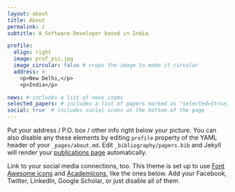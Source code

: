 ```yaml
---
layout: about
title: About
permalink: /
subtitle: A Software Developer based in India.

profile:
  align: right
  image: prof_pic.jpg
  image_circular: false # crops the image to make it circular
  address: >
    <p>New Delhi,</p>
    <p>India</p>

news: # includes a list of news items
selected_papers: # includes a list of papers marked as "selected={true}"
social: true  # includes social icons at the bottom of the page
---
```




Put your address / P.O. box / other info right below your picture. You can also disable any these elements by editing `profile` property of the YAML header of your `_pages/about.md`. Edit `_bibliography/papers.bib` and Jekyll will render your [publications page](/al-folio/publications/) automatically.

Link to your social media connections, too. This theme is set up to use [Font Awesome icons](http://fortawesome.github.io/Font-Awesome/) and [Academicons](https://jpswalsh.github.io/academicons/), like the ones below. Add your Facebook, Twitter, LinkedIn, Google Scholar, or just disable all of them.

